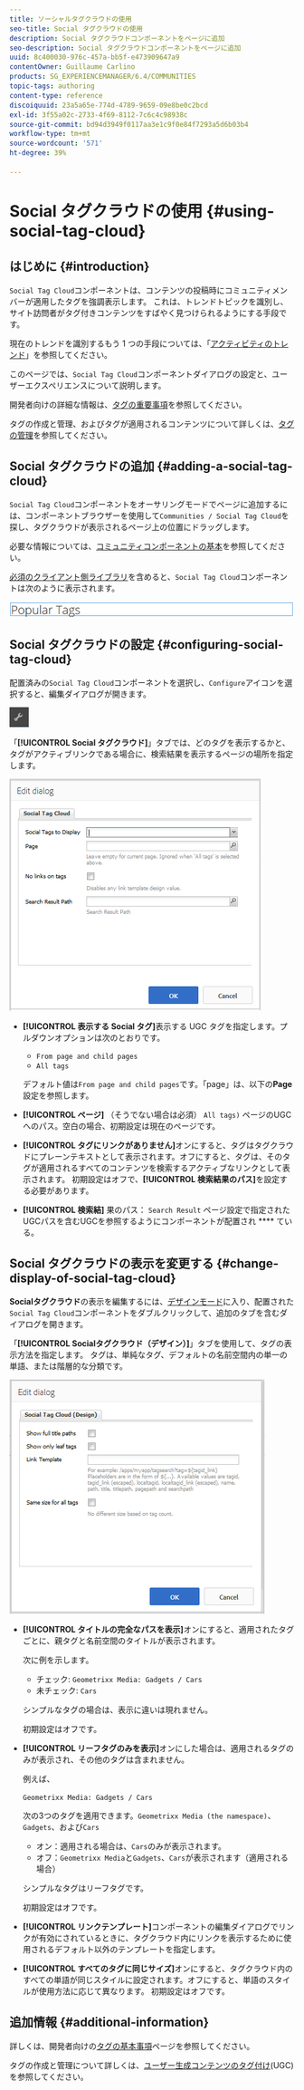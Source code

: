 ```yaml
---
title: ソーシャルタグクラウドの使用
seo-title: Social タグクラウドの使用
description: Social タグクラウドコンポーネントをページに追加
seo-description: Social タグクラウドコンポーネントをページに追加
uuid: 8c400030-976c-457a-bb5f-e473909647a9
contentOwner: Guillaume Carlino
products: SG_EXPERIENCEMANAGER/6.4/COMMUNITIES
topic-tags: authoring
content-type: reference
discoiquuid: 23a5a65e-774d-4789-9659-09e8be0c2bcd
exl-id: 3f55a02c-2733-4f69-8112-7c6c4c98938c
source-git-commit: bd94d3949f0117aa3e1c9f0e84f7293a5d6b03b4
workflow-type: tm+mt
source-wordcount: '571'
ht-degree: 39%

---
```


# Social タグクラウドの使用  {#using-social-tag-cloud}

## はじめに {#introduction}

`Social Tag Cloud`コンポーネントは、コンテンツの投稿時にコミュニティメンバーが適用したタグを強調表示します。 これは、トレンドトピックを識別し、サイト訪問者がタグ付きコンテンツをすばやく見つけられるようにする手段です。

現在のトレンドを識別するもう 1 つの手段については、「[アクティビティのトレンド](trends.md)」を参照してください。

このページでは、`Social Tag Cloud`コンポーネントダイアログの設定と、ユーザーエクスペリエンスについて説明します。

開発者向けの詳細な情報は、[タグの重要事項](tag.md)を参照してください。

タグの作成と管理、およびタグが適用されるコンテンツについて詳しくは、[タグの管理](../../help/sites-administering/tags.md)を参照してください。

## Social タグクラウドの追加 {#adding-a-social-tag-cloud}

`Social Tag Cloud`コンポーネントをオーサリングモードでページに追加するには、コンポーネントブラウザーを使用して`Communities / Social Tag Cloud`を探し、タグクラウドが表示されるページ上の位置にドラッグします。

必要な情報については、[コミュニティコンポーネントの基本](basics.md)を参照してください。

[必須のクライアント側ライブラリ](tag.md#essentials-for-client-side)を含めると、`Social Tag Cloud`コンポーネントは次のように表示されます。

![chlimage_1-303](assets/chlimage_1-303.png)

## Social タグクラウドの設定 {#configuring-social-tag-cloud}

配置済みの`Social Tag Cloud`コンポーネントを選択し、`Configure`アイコンを選択すると、編集ダイアログが開きます。

![chlimage_1-304](assets/chlimage_1-304.png)

「**[!UICONTROL Social タグクラウド]**」タブでは、どのタグを表示するかと、タグがアクティブリンクである場合に、検索結果を表示するページの場所を指定します。

![chlimage_1-305](assets/chlimage_1-305.png)

* **[!UICONTROL 表示する Social タグ]**&#x200B;表示する UGC タグを指定します。プルダウンオプションは次のとおりです。

   * `From page and child pages`
   * `All tags`

   デフォルト値は`From page and child pages`です。「page」は、以下の&#x200B;**Page**&#x200B;設定を参照します。

* **[!UICONTROL ページ]**
（そうでない場合は必須） 
`All tags)` ページのUGCへのパス。空白の場合、初期設定は現在のページです。

* **[!UICONTROL タグにリンクがありません]**&#x200B;オンにすると、タグはタグクラウドにプレーンテキストとして表示されます。オフにすると、タグは、そのタグが適用されるすべてのコンテンツを検索するアクティブなリンクとして表示されます。 初期設定はオフで、**[!UICONTROL 検索結果のパス]**&#x200B;を設定する必要があります。

* **[!UICONTROL 検索結]**
果のパス： 
`Search Result` ページ設定で指定されたUGCパスを含むUGCを参照するようにコンポーネントが配置され **** ている。

## Social タグクラウドの表示を変更する {#change-display-of-social-tag-cloud}

**Socialタグクラウド**&#x200B;の表示を編集するには、[デザインモード](../../help/sites-authoring/default-components-designmode.md)に入り、配置された`Social Tag Cloud`コンポーネントをダブルクリックして、追加のタブを含むダイアログを開きます。

「**[!UICONTROL Socialタグクラウド（デザイン）]**」タブを使用して、タグの表示方法を指定します。 タグは、単純なタグ、デフォルトの名前空間内の単一の単語、または階層的な分類です。

![chlimage_1-306](assets/chlimage_1-306.png)

* **[!UICONTROL タイトルの完全なパスを表示]**&#x200B;オンにすると、適用されたタグごとに、親タグと名前空間のタイトルが表示されます。

   次に例を示します。

   * チェック: `Geometrixx Media: Gadgets / Cars`
   * 未チェック: `Cars`

   シンプルなタグの場合は、表示に違いは現れません。

   初期設定はオフです。

* **[!UICONTROL リーフタグのみを表示]**&#x200B;オンにした場合は、適用されるタグのみが表示され、その他のタグは含まれません。

   例えば、

   `Geometrixx Media: Gadgets / Cars`

   次の3つのタグを適用できます。`Geometrixx Media (the namespace)`、`Gadgets`、および`Cars`

   * オン：適用される場合は、`Cars`のみが表示されます。
   * オフ：`Geometrixx Media`と`Gadgets`、`Cars`が表示されます（適用される場合）

   シンプルなタグはリーフタグです。

   初期設定はオフです。

* **[!UICONTROL リンクテンプレート]**&#x200B;コンポーネントの編集ダイアログでリンクが有効にされているときに、タグクラウド内にリンクを表示するために使用されるデフォルト以外のテンプレートを指定します。

* **[!UICONTROL すべてのタグに同じサイズ]**&#x200B;オンにすると、タグクラウド内のすべての単語が同じスタイルに設定されます。オフにすると、単語のスタイルが使用方法に応じて異なります。 初期設定はオフです。

## 追加情報 {#additional-information}

詳しくは、開発者向けの[タグの基本事項](tag.md)ページを参照してください。

タグの作成と管理について詳しくは、[ユーザー生成コンテンツのタグ付け](tag-ugc.md)(UGC)を参照してください。
